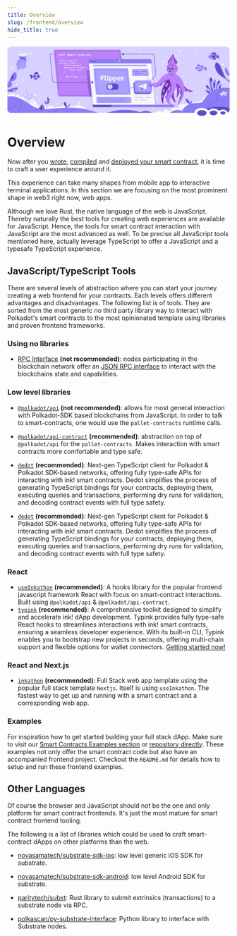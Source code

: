 ```yaml
---
title: Overview
slug: /frontend/overview
hide_title: true
---
```


![Frontend Title Picture](/img/title/frontend.svg)

# Overview

Now after you [wrote](../getting-started/creating.md), [compiled](../getting-started/compiling.md) and [deployed your smart contract](../getting-started/deploying.md), it is time to craft a user experience around it.

This experience can take many shapes from mobile app to interactive terminal applications. In this section we are focusing on the most prominent shape in web3 right now, web apps.

Although we love Rust, the native language of the web is JavaScript. Thereby naturally the best tools for creating web experiences are available for JavaScript. Hence, the tools for smart contract interaction with JavaScript are the most advanced as well. To be precise all JavaScript tools mentioned here, actually leverage TypeScript to offer a JavaScript and a typesafe TypeScript experience.

## JavaScript/TypeScript Tools

There are several levels of abstraction where you can start your journey creating a web frontend for your contracts. Each levels offers different advantages and disadvantages. The following list is of tools. They are sorted from the most generic no third party library way to interact with Polkadot's smart contracts to the most opinionated template using libraries and proven frontend frameworks.

### Using no libraries

- [RPC Interface](https://wiki.polkadot.network/docs/build-node-interaction) **(not recommended)**: nodes participating in the blockchain network offer an [JSON RPC interface](https://www.jsonrpc.org/) to interact with the blockchains state and capabilities.

### Low level libraries

- [`@polkadot/api`](https://polkadot.js.org/docs/api) **(not recommended)**: allows for most general interaction with Polkadot-SDK based blockchains from JavaScript. In order to talk to smart-contracts, one would use the `pallet-contracts` runtime calls.

- [`@polkadot/api-contract`](https://polkadot.js.org/docs/api-contract) **(recommended)**: abstraction on top of `@polkadot/api` for the `pallet-contracts`. Makes interaction with smart contracts more comfortable and type safe.

* [`dedot`](https://docs.dedot.dev/ink-smart-contracts/intro) **(recommended)**: Next-gen TypeScript client for Polkadot & Polkadot SDK-based networks, offering fully type-safe APIs for interacting with ink! smart contracts. Dedot simplifies the process of generating TypeScript bindings for your contracts, deploying them, executing queries and transactions, performing dry runs for validation, and decoding contract events with full type safety.

- [`dedot`](https://docs.dedot.dev/ink-smart-contracts/intro) **(recommended)**: Next-gen TypeScript client for Polkadot & Polkadot SDK-based networks, offering fully type-safe APIs for interacting with ink! smart contracts. Dedot simplifies the process of generating TypeScript bindings for your contracts, deploying them, executing queries and transactions, performing dry runs for validation, and decoding contract events with full type safety.

### React

- [`useInkathon`](https://github.com/scio-labs/use-inkathon) **(recommended)**: A hooks library for the popular frontend javascript framework React with focus on smart-contract interactions. Built using `@polkadot/api` & `@polkadot/api-contract`.
- [`typink`](https://docs.dedot.dev/typink) **(recommended)**: A comprehensive toolkit designed to simplify and accelerate ink! dApp development. Typink provides fully type-safe React hooks to streamlines interactions with ink! smart contracts, ensuring a seamless developer experience. With its built-in CLI, Typink enables you to bootstrap new projects in seconds, offering multi-chain support and flexible options for wallet connectors. [Getting started now!](../getting-started/typink)

### React and Next.js

- [`inkathon`](https://github.com/scio-labs/inkathon) **(recommended)**: Full Stack web app template using the popular full stack template `Nextjs`. Itself is using `useInkathon`. The fastest way to get up and running with a smart contract and a corresponding web app.

### Examples

For inspiration how to get started building your full stack dApp. Make sure to visit our [Smart Contracts Examples section](../examples/contracts.mdx) or [repository directly](https://github.com/use-ink/ink-examples). These examples not only offer the smart contract code but also have an accompanied frontend project. Checkout the `README.md` for details how to setup and run these frontend examples.

## Other Languages

Of course the browser and JavaScript should not be the one and only platform for smart contract frontends. It's just the most mature for smart contract frontend tooling.

The following is a list of libraries which could be used to craft smart-contract dApps on other platforms than the web.

- [novasamatech/substrate-sdk-ios](https://github.com/novasamatech/substrate-sdk-ios): low level generic iOS SDK for substrate.

- [novasamatech/substrate-sdk-android](https://github.com/novasamatech/substrate-sdk-android): low level Android SDK for substrate.

- [paritytech/subxt](https://github.com/paritytech/subxt): Rust library to submit extrinsics (transactions) to a substrate node via RPC.

- [polkascan/py-substrate-interface](https://github.com/polkascan/py-substrate-interface/blob/master/docs/usage/ink-contract-interfacing.md): Python library to interface with Substrate nodes.
